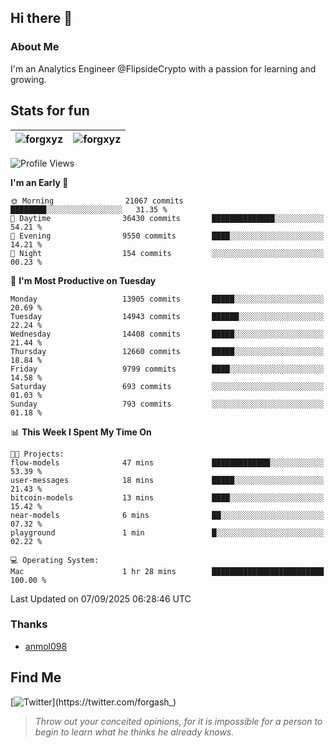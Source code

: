 ## Hi there 👋

### About Me

I'm an Analytics Engineer @FlipsideCrypto with a passion for learning and growing.
  
## Stats for fun

| <img align="center" src="https://github-readme-streak-stats.herokuapp.com/?user=forgxyz&theme=tokyonight" alt="forgxyz" /> | <img align="center" src="https://github-readme-stats.vercel.app/api?username=forgxyz&theme=tokyonight&show_icons=true" alt="forgxyz" /> |
| ------------- |------------- |


<!--START_SECTION:waka-->
![Profile Views](http://img.shields.io/badge/Profile%20Views-0-blue)

**I'm an Early 🐤** 

```text
🌞 Morning                21067 commits       ████████░░░░░░░░░░░░░░░░░   31.35 % 
🌆 Daytime                36430 commits       ██████████████░░░░░░░░░░░   54.21 % 
🌃 Evening                9550 commits        ████░░░░░░░░░░░░░░░░░░░░░   14.21 % 
🌙 Night                  154 commits         ░░░░░░░░░░░░░░░░░░░░░░░░░   00.23 % 
```
📅 **I'm Most Productive on Tuesday** 

```text
Monday                   13905 commits       █████░░░░░░░░░░░░░░░░░░░░   20.69 % 
Tuesday                  14943 commits       ██████░░░░░░░░░░░░░░░░░░░   22.24 % 
Wednesday                14408 commits       █████░░░░░░░░░░░░░░░░░░░░   21.44 % 
Thursday                 12660 commits       █████░░░░░░░░░░░░░░░░░░░░   18.84 % 
Friday                   9799 commits        ████░░░░░░░░░░░░░░░░░░░░░   14.58 % 
Saturday                 693 commits         ░░░░░░░░░░░░░░░░░░░░░░░░░   01.03 % 
Sunday                   793 commits         ░░░░░░░░░░░░░░░░░░░░░░░░░   01.18 % 
```


📊 **This Week I Spent My Time On** 

```text
🐱‍💻 Projects: 
flow-models              47 mins             █████████████░░░░░░░░░░░░   53.39 % 
user-messages            18 mins             █████░░░░░░░░░░░░░░░░░░░░   21.43 % 
bitcoin-models           13 mins             ████░░░░░░░░░░░░░░░░░░░░░   15.42 % 
near-models              6 mins              ██░░░░░░░░░░░░░░░░░░░░░░░   07.32 % 
playground               1 min               █░░░░░░░░░░░░░░░░░░░░░░░░   02.22 % 

💻 Operating System: 
Mac                      1 hr 28 mins        █████████████████████████   100.00 % 
```


 Last Updated on 07/09/2025 06:28:46 UTC
<!--END_SECTION:waka-->

### Thanks
 - [anmol098](https://github.com/anmol098/waka-readme-stats/)
  
## Find Me
[![Twitter](https://img.shields.io/twitter/url/https/twitter.com/forgash_.svg?style=social&label=Follow%20%40forgash_)](https://twitter.com/forgash_)


> *Throw out your conceited opinions, for it is impossible for a person to begin to learn what he thinks he already knows.* 
